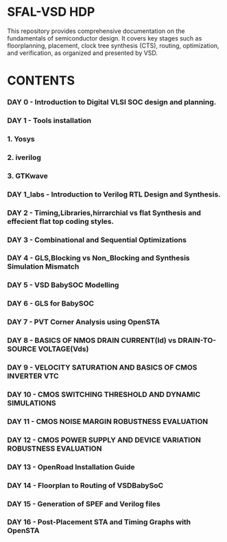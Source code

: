 #  SFAL-VSD HDP
 This repository provides comprehensive documentation on the fundamentals of semiconductor design. It covers key stages such as floorplanning, placement, clock tree synthesis (CTS), routing, optimization, and verification, as organized and presented by VSD.
# CONTENTS 
### DAY 0 - Introduction to Digital VLSI SOC design and planning.
### DAY 1 - Tools installation 
 ### 1. Yosys
 ### 2. iverilog 
 ### 3. GTKwave
### DAY 1_labs - Introduction to Verilog RTL Design and Synthesis.
### DAY 2 - Timing,Libraries,hirrarchial vs flat Synthesis and effecient flat top coding styles.
### DAY 3 - Combinational and Sequential Optimizations
### DAY 4 - GLS,Blocking vs Non_Blocking and Synthesis Simulation Mismatch
### DAY 5 - VSD BabySOC Modelling
### DAY 6 - GLS for BabySOC
### DAY 7 - PVT Corner Analysis using OpenSTA
### DAY 8 - BASICS OF NMOS DRAIN CURRENT(Id) vs DRAIN-TO-SOURCE VOLTAGE(Vds)
### DAY 9 - VELOCITY SATURATION AND BASICS OF CMOS INVERTER VTC
### DAY 10 - CMOS SWITCHING THRESHOLD AND DYNAMIC SIMULATIONS
### DAY 11 - CMOS NOISE MARGIN ROBUSTNESS EVALUATION
### DAY 12 - CMOS POWER SUPPLY AND DEVICE VARIATION ROBUSTNESS EVALUATION
### DAY 13 - OpenRoad Installation Guide
### DAY 14 - Floorplan to Routing of VSDBabySoC
### DAY 15 - Generation of SPEF and Verilog files 
### DAY 16 - Post-Placement STA and Timing Graphs with OpenSTA
